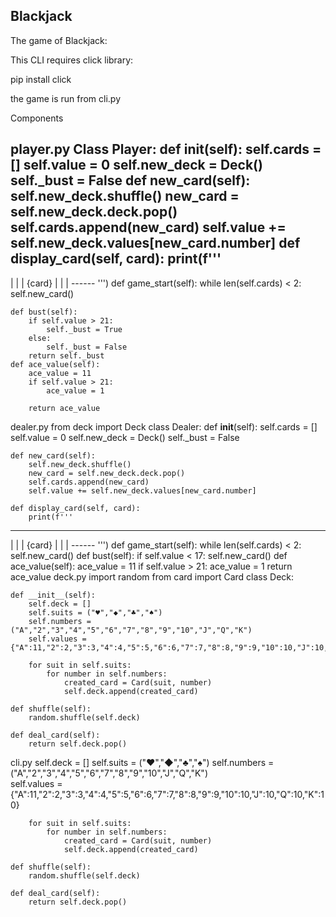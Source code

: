 ## Blackjack

The game of Blackjack:

This CLI requires click library:

pip install click

the game is run from cli.py

Components

player.py
    Class Player:
    def __init__(self):
        self.cards = []
        self.value = 0
        self.new_deck = Deck()
        self._bust = False
    def new_card(self):
        self.new_deck.shuffle()
        new_card = self.new_deck.deck.pop()
        self.cards.append(new_card)
        self.value += self.new_deck.values[new_card.number]
    def display_card(self, card):
        print(f'''
 ------ 
|      | 
|  {card}  | 
|      | 
 ------ ''')
    def game_start(self):
        while len(self.cards) < 2:
            self.new_card()
    
    def bust(self):
        if self.value > 21:
            self._bust = True
        else:
            self._bust = False
        return self._bust  
    def ace_value(self):
        ace_value = 11
        if self.value > 21:
            ace_value = 1
        
        return ace_value

dealer.py
from deck import Deck
class Dealer:
    def __init__(self):
        self.cards = []
        self.value = 0
        self.new_deck = Deck()
        self._bust = False

    def new_card(self):
        self.new_deck.shuffle()
        new_card = self.new_deck.deck.pop()
        self.cards.append(new_card)
        self.value += self.new_deck.values[new_card.number]

    def display_card(self, card):
        print(f'''
 ------ 
|      | 
|  {card}  | 
|      | 
 ------ ''')
    def game_start(self):
        while len(self.cards) < 2:
            self.new_card()
    def bust(self):
        if self.value < 17:
            self.new_card()
    def ace_value(self):
        ace_value = 11
        if self.value > 21:
            ace_value = 1
        return ace_value
deck.py
import random
from card import Card
class Deck:

    def __init__(self):
        self.deck = []
        self.suits = ("♥","◆","♣","♠")
        self.numbers = ("A","2","3","4","5","6","7","8","9","10","J","Q","K")    
        self.values = {"A":11,"2":2,"3":3,"4":4,"5":5,"6":6,"7":7,"8":8,"9":9,"10":10,"J":10,"Q":10,"K":10}

        for suit in self.suits:
            for number in self.numbers:
                created_card = Card(suit, number)
                self.deck.append(created_card)
     
    def shuffle(self):
        random.shuffle(self.deck)

    def deal_card(self):
        return self.deck.pop()
    
cli.py
 self.deck = []
        self.suits = ("♥","◆","♣","♠")
        self.numbers = ("A","2","3","4","5","6","7","8","9","10","J","Q","K")    
        self.values = {"A":11,"2":2,"3":3,"4":4,"5":5,"6":6,"7":7,"8":8,"9":9,"10":10,"J":10,"Q":10,"K":10}

        for suit in self.suits:
            for number in self.numbers:
                created_card = Card(suit, number)
                self.deck.append(created_card)
     
    def shuffle(self):
        random.shuffle(self.deck)

    def deal_card(self):
        return self.deck.pop()
    